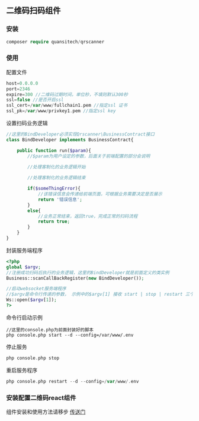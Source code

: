 ## 二维码扫码组件

### 安装

```php
composer require quansitech/qrscanner
```

### 使用
配置文件
```php
host=0.0.0.0
port=2346
expire=300 //二维码过期时间，单位秒，不填则默认300秒
ssl=false //是否开启ssl
ssl_cert=/var/www/fullchain1.pem //指定ssl 证书
ssl_pk=/var/www/privkey1.pem //指定ssl key
```

设置扫码业务逻辑
```php
//这里的BindDeveloper必须实现Qrscanner\BusinessContract接口
class BindDeveloper implements BusinessContract{

    public function run($param){
        //$param为用户设定的参数，后面关于前端配置的部分会说明
        
        //处理客制化的业务逻辑开始

        //处理客制化的业务逻辑结束

        if($someThingError){
            //该错误信息会传递给前端页面，可根据业务需要决定是否展示
            return '错误信息';
        }
        else{
            //业务正常结束，返回true，完成正常的扫码流程
            return true;
        }
    }
}
```

封装服务端程序
```php
<?php
global $argv;
//注册成功扫码后执行的业务逻辑，这里的BindDeveloper就是前面定义的类实例
Business::scanCallBackRegister(new BindDeveloper());

//启动websocket服务端程序
//$argv是命令行传递的参数， 示例中的$argv[1] 接收 start | stop | restart 三个命令
Ws::open($argv[1]);
?>
```

命令行启动示例
```shell
//这里的console.php为前面封装好的脚本
php console.php start --d --config=/var/www/.env
```

停止服务
```php
php console.php stop
```

重启服务程序
```php
php console.php restart --d --config=/var/www/.env
```


### 安装配置二维码react组件
组件安装和使用方法请移步 [传送门](https://github.com/quansitech/react-qrscanner)

